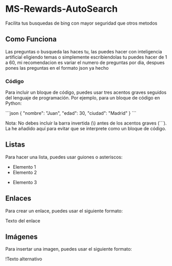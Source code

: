 # MS-Rewards-AutoSearch

Facilita tus busquedas de bing con mayor seguridad que otros metodos

## Como Funciona

Las preguntas o busqueda las haces tu, las puedes hacer con inteligencia artificial eligiendo temas o simplemente escribiendolas tu puedes hacer de
1 a 60, mi recomendacion es variar el numero de preguntas por dia, despues pones las preguntas en el formato json ya hecho

### Código

Para incluir un bloque de código, puedes usar tres acentos graves seguidos del lenguaje de programación. Por ejemplo, para un bloque de código en Python:


\```json
{
    "nombre": "Juan",
    "edad": 30,
    "ciudad": "Madrid"
}
\```


Nota: No debes incluir la barra invertida (\\) antes de los acentos graves (\```). La he añadido aquí para evitar que se interprete como un bloque de código.

## Listas

Para hacer una lista, puedes usar guiones o asteriscos:

- Elemento 1
- Elemento 2
* Elemento 3

## Enlaces

Para crear un enlace, puedes usar el siguiente formato:

Texto del enlace

## Imágenes

Para insertar una imagen, puedes usar el siguiente formato:

!Texto alternativo
